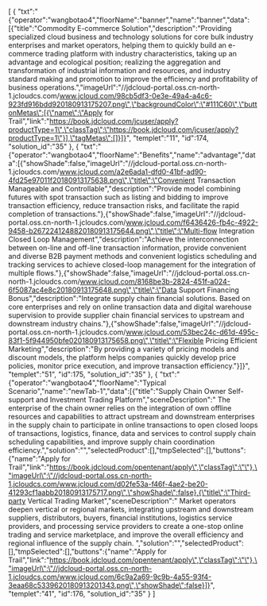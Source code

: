 [
	{
		"txt":"{\"operator\":\"wangbotao4\",\"floorName\":\"banner\",\"name\":\"banner\",\"data\":[{\"title\":\"Commodity E-commerce Solution\",\"description\":\"Providing specialized cloud business and technology solutions for core bulk industry enterprises and market operators, helping them to quickly build an e-commerce trading platform with industry characteristics, taking up an advantage and ecological position; realizing the aggregation and transformation of industrial information and resources, and industry standard making and promotion to improve the efficiency and profitability of business operations.\",\"imageUrl\":\"//jdcloud-portal.oss.cn-north-1.jcloudcs.com/www.jcloud.com/98cb5df3-0e3e-49a4-a4c6-923fd916bdd920180913175207.png\",\"backgroundColor\":\"#111C60\",\"buttonMetas\":[{\"name\":\"Apply for Trail\",\"link\":\"https://book.jdcloud.com/jcuser/apply?productType=1\",\"classTag\":\"https://book.jdcloud.com/jcuser/apply?productType=1\"}],\"tagMetas\":[]}]}",
		"templet":"11",
		"id":174,
		"solution_id":"35"
	},
	{
		"txt":"{\"operator\":\"wangbotao4\",\"floorName\":\"Benefits\",\"name\":\"advantage\",\"data\":[{\"showShade\":false,\"imageUrl\":\"//jdcloud-portal.oss.cn-north-1.jcloudcs.com/www.jcloud.com/a2e6ada1-dfd0-41bf-ad90-4fd25e97011f20180913175638.png\",\"title\":\"Convenient Transaction  Manageable and Controllable\",\"description\":\"Provide model combining futures with spot transaction such as listing and bidding to improve transaction efficiency, reduce transaction risks, and facilitate the rapid completion of transactions.\"},{\"showShade\":false,\"imageUrl\":\"//jdcloud-portal.oss.cn-north-1.jcloudcs.com/www.jcloud.com/f6436426-fb4c-4922-9458-b2672241248820180913175644.png\",\"title\":\"Multi-flow Integration  Closed Loop Management\",\"description\":\"Achieve the interconnection between on-line and off-line transaction information, provide convenient and diverse B2B payment methods and convenient logistics scheduling and tracking services to achieve closed-loop management for the integration of multiple flows.\"},{\"showShade\":false,\"imageUrl\":\"//jdcloud-portal.oss.cn-north-1.jcloudcs.com/www.jcloud.com/8168be3b-2824-451f-a024-6f5087ac4e8c20180913175648.png\",\"title\":\"Data Support  Financing Bonus\",\"description\":\"Integrate supply chain financial solutions. Based on core enterprises and rely on online transaction data and digital warehouse supervision to provide supplier chain financial services to upstream and downstream industry chains.\"},{\"showShade\":false,\"imageUrl\":\"//jdcloud-portal.oss.cn-north-1.jcloudcs.com/www.jcloud.com/53bec24c-d61d-495c-83f1-5f944950bfe020180913175658.png\",\"title\":\"Flexible Pricing  Efficient Marketing\",\"description\":\"By providing a variety of pricing models and discount models, the platform helps companies quickly develop price policies, monitor price execution, and improve transaction efficiency.\"}]}",
		"templet":"51",
		"id":175,
		"solution_id":"35"
	},
	{
		"txt":"{\"operator\":\"wangbotao4\",\"floorName\":\"Typical Scenario\",\"name\":\"newTab-1\",\"data\":[{\"title\":\"Supply Chain Owner Self-support and Investment Trading Platform\",\"sceneDescription\":\" The enterprise of the chain owner relies on the integration of own offline resources and capabilities to attract upstream and downstream enterprises in the supply chain to participate in online transactions to open closed loops of transactions, logistics, finance, data and services to control supply chain scheduling capabilities, and improve supply chain coordination efficiency.\",\"solution\":\"\",\"selectedProduct\":[],\"tmpSelected\":[],\"buttons\":{\"name\":\"Apply for Trail\",\"link\":\"https://book.jdcloud.com/opentenant/apply\",\"classTag\":\"\"},\"imageUrl\":\"//jdcloud-portal.oss.cn-north-1.jcloudcs.com/www.jcloud.com/d02fe53a-f46f-4ae2-be20-41293cf1aabb20180913175717.png\",\"showShade\":false},{\"title\":\"Third-party Vertical Trading Market\",\"sceneDescription\":\" Market operators deepen vertical or regional markets, integrating upstream and downstream suppliers, distributors, buyers, financial institutions, logistics service providers, and processing service providers to create a one-stop online trading and service marketplace, and improve the overall efficiency and regional influence of the supply chain. \",\"solution\":\"\",\"selectedProduct\":[],\"tmpSelected\":[],\"buttons\":{\"name\":\"Apply for Trail\",\"link\":\"https://book.jdcloud.com/opentenant/apply\",\"classTag\":\"\"},\"imageUrl\":\"//jdcloud-portal.oss.cn-north-1.jcloudcs.com/www.jcloud.com/6c9a2a69-9c9b-4a55-93f4-3eaa68c5339620180913201343.png\",\"showShade\":false}]}",
		"templet":"41",
		"id":176,
		"solution_id":"35"
	}
]